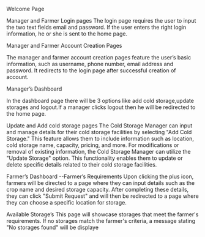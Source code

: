 Welcome Page

Manager and Farmer Login pages
The login page requires the user to input the two text fields email and password. If the user
enters the right login information, he or she is sent to the home page.

Manager and Farmer Account Creation Pages

The manager and farmer account creation pages feature the user’s basic information, such as
username, phone number, email address and password. It redirects to the login page after
successful creation of account.

Manager’s Dashboard

In the dashboard page there will be 3 options like add cold storage,update storages and
logout.If a manager clicks logout then he will be redirected to the home page.

Update and Add cold storage pages
The Cold Storage Manager can input and manage details for their cold storage facilities by
selecting "Add Cold Storage." This feature allows them to include information such as location, cold storage name, capacity, pricing, and more. For modifications or removal of existing information, the Cold Storage Manager can
utilize the "Update Storage" option. This functionality enables them to update or delete specific
details related to their cold storage facilities.

Farmer’s Dashboard
--Farmer’s Requirements
Upon clicking the plus icon, farmers will be directed to a page where they can input
details such as the crop name and desired storage capacity. After completing these details, they can click "Submit Request" and will then be redirected to a page where they can
choose a specific location for storage.

Available Storage’s
This page will showcase storages that meet the farmer's requirements. If no storages match the
farmer's criteria, a message stating "No storages found" will be displaye
